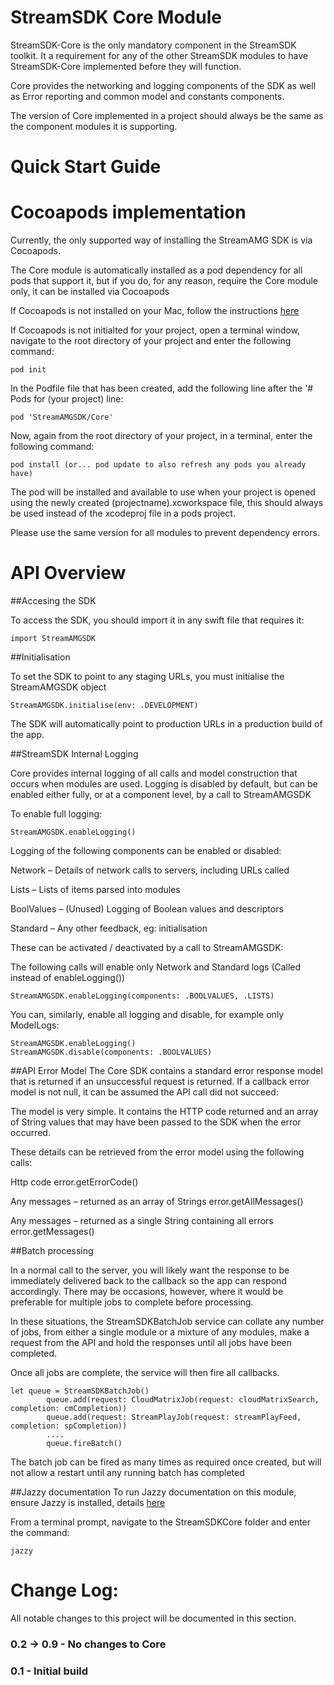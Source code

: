 
StreamSDK Core Module
=====================
StreamSDK-Core is the only mandatory component in the StreamSDK toolkit. It a requirement for any of the other StreamSDK modules to have StreamSDK-Core implemented before they will function.

Core provides the networking and logging components of the SDK as well as Error reporting and common model and constants components.

The version of Core implemented in a project should always be the same as the component modules it is supporting.

Quick Start Guide
======

Cocoapods implementation
=====

Currently, the only supported way of installing the StreamAMG SDK is via Cocoapods.

The Core module is automatically installed as a pod dependency for all pods that support it, but if you do, for any reason, require the Core module only, it can be installed via Cocoapods

If Cocoapods is not installed on your Mac, follow the instructions [here](https://guides.cocoapods.org/using/getting-started.html)

If Cocoapods is not initialted for your project, open a terminal window, navigate to the root directory of your project and enter the following command:

```
pod init
```

In the Podfile file that has been created, add the following line after the '# Pods for (your project) line:

```
pod 'StreamAMGSDK/Core'
```

Now, again from the root directory of your project, in a terminal, enter the following command:

```
pod install (or... pod update to also refresh any pods you already have)
```

The pod will be installed and available to use when your project is opened using the newly created (projectname).xcworkspace file, this should always be used instead of the xcodeproj file in a pods project.

Please use the same version for all modules to prevent dependency errors.

API Overview
============

##Accesing the SDK

To access the SDK, you should import it in any swift file that requires it:

```
import StreamAMGSDK
```

##Initialisation

To set the SDK to point to any staging URLs, you must initialise the StreamAMGSDK object

```
StreamAMGSDK.initialise(env: .DEVELOPMENT)
```

The SDK will automatically point to production URLs in a production build of the app.


##StreamSDK Internal Logging

Core provides internal logging of all calls and model construction that occurs when modules are used. Logging is disabled by default, but can be enabled either fully, or at a component level, by a call to StreamAMGSDK

To enable full logging:

```
StreamAMGSDK.enableLogging()
```
Logging of the following components can be enabled or disabled:

Network – Details of network calls to servers, including URLs called

Lists – Lists of items parsed into modules

BoolValues – (Unused) Logging of Boolean values and descriptors

Standard – Any other feedback, eg: initialisation

These can be activated / deactivated by a call to StreamAMGSDK:

The following calls will enable only Network and Standard logs (Called instead of enableLogging())

```
StreamAMGSDK.enableLogging(components: .BOOLVALUES, .LISTS)
```
You can, similarly, enable all logging and disable, for example only ModelLogs:


```
StreamAMGSDK.enableLogging()
StreamAMGSDK.disable(components: .BOOLVALUES)
```

##API Error Model
The Core SDK contains a standard error response model that is returned if an unsuccessful request is returned. If a callback error model is not null, it can be assumed the API call did not succeed:

The model is very simple. It contains the HTTP code returned and an array of String values that may have been passed to the SDK when the error occurred.

These details can be retrieved from the error model using the following calls:

Http code
error.getErrorCode()

Any messages – returned as an array of Strings
error.getAllMessages()

Any messages – returned as a single String containing all errors
error.getMessages()

##Batch processing

In a normal call to the server, you will likely want the response to be immediately delivered back to the callback so the app can respond accordingly. There may be occasions, however, where it would be preferable for multiple jobs to complete before processing.

In these situations, the StreamSDKBatchJob service can collate any number of jobs, from either a single module or a mixture of any modules, make a request from the API and hold the responses until all jobs have been completed.

Once all jobs are complete, the service will then fire all callbacks.

```
let queue = StreamSDKBatchJob()
        queue.add(request: CloudMatrixJob(request: cloudMatrixSearch, completion: cmCompletion))
        queue.add(request: StreamPlayJob(request: streamPlayFeed, completion: spCompletion))
        ....
        queue.fireBatch()
```

The batch job can be fired as many times as required once created, but will not allow a restart until any running batch has completed




##Jazzy documentation
To run Jazzy documentation on this module, ensure Jazzy is installed, details [here](https://github.com/realm/jazzy)

From a terminal prompt, navigate to the StreamSDKCore folder and enter the command:
```
jazzy
```

Change Log:
===========

All notable changes to this project will be documented in this section.

### 0.2 -> 0.9 - No changes to Core

### 0.1 - Initial build
